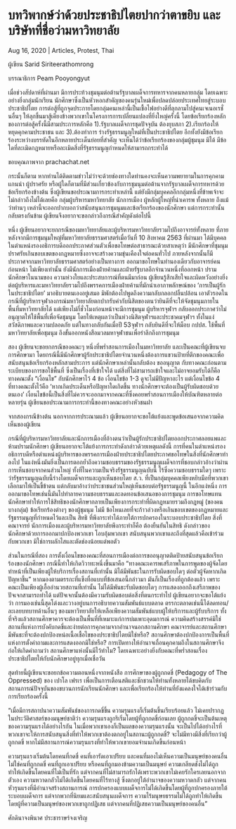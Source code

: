 # บทวิพากษ์ว่าด้วยประชาธิปไตยปากว่าตาขยิบ และบริษัทที่ชื่อว่ามหาวิทยาลัย

Aug 16, 2020 | Articles, Protest, Thai





ผู้เขียน Sarid Siriteerathomrong

บรรณาธิการ Peam Pooyongyut

เมื่อช่วงสัปดาห์ที่ผ่านมา มีการประท้วงชุมนุมต่อต้านรัฐบาลเผด็จการทหารจากคนหลายกลุ่ม โดยเฉพาะอย่างยิ่งกลุ่มนักเรียน นักศึกษาซึ่งเป็นหัวหอกสำคัญของคนรุ่นใหม่เพื่อปลดปล่อยประเทศไทยสู่ระบอบประชาธิปไตย การต่อสู้ที่ถูกจุดประกายโดยกลุ่มคนเหล่านี้เป็นเชื้อไฟอย่างดีที่ลุกลามไปสู่คนเจเนอเรชั่นอื่นๆ ให้ลุกขึ้นมาสู้เคียงข้างพวกเขาในโครงการการเปลี่ยนแปลงที่ยิ่งใหญ่ครั้งนี้ โดยข้อเรียกร้องหลักของการต่อสู้ครั้งนี้มีสามประการหลักคือ 1).รัฐบาลเผด็จการชุดปัจจุบัน ต้องยุบสภา 2).เรียกร้องให้ หยุดคุกคามประชาชน และ 3).ต้องทำการ ร่างรัฐธรรมนูญใหม่ที่เป็นประชาธิปไตย อีกทั้งยังมีข้อเรียกร้องระหว่างบรรทัดในอีกหลายประเด็นย่อยที่สำคัญ จะเห็นได้ว่าข้อเรียกร้องของกลุ่มผู้ชุมนุม มิได้ มีข้อใดที่ละเมิดกฎหมายหรือละเมิดสิ่งที่รัฐธรรมนูญกำหนดให้สามารถกระทำได้

ขอบคุณภาพจาก prachachat.net

กระนั้นก็ตาม หากท่านได้ติดตามข่าวไม่ว่าจะด้วยช่องทางใดท่านคงจะเห็นความพยายามในการคุกคามแกนนำ ผู้ปราศรัย หรือผู้ใดก็ตามที่มีส่วนเกี่ยวข้องกับการชุมนุมต่อต้านจากรัฐบาลเผด็จการทหารด้วยข้อเรียกร้องข้างต้น ซึ่งผู้เขียนขอประณามการกระทำเหล่านี้ แต่ยังมีกลุ่มบุคคลอีกกลุ่มหนึ่งที่ข้าพเจ้าจะไม่กล่าวถึงไม่ได้เลยคือ กลุ่มผู้บริหารมหาวิทยาลัย นักการเมือง ผู้หลักผู้ใหญ่ที่น่าเคารพ ทั้งหลาย ถึงแม้ว่าท่านๆ เหล่านี้จะออกปากบอกว่าสนับสนุนการชุมนุมและข้อเรียกร้องของนักศึกษา แต่การกระทำนั้นกลับตรงกันข้าม ผู้เขียนจึงอยากจะขอกล่าวถึงกรณีสำคัญดังต่อไปนี้

หนึ่ง ผู้เขียนอยากจะยกกรณีของมหาวิทยาลัยและผู้บริหารมหาวิทยาลัยรวมไปถึงอาจารย์ทั้งหลาย ที่ภายหลังจากมีการชุมนุมใหญ่ที่มหาวิทยาลัยธรรมศาสตร์เมื่อวันที่ 10 สิงหาคม 2563 ที่ผ่านมา ได้มีบุคคลในตำแหน่งรองอธิการบดีออกประกาศส่วนตัวเพื่อขอโทษต่อสาธารณะด้วยสาเหตุว่า มีนักศึกษาที่ชุมนุมปราศรัยเกินขอบเขตของกฎหมายซึ่งอาจจะสร้างความขุ่นเคืองใจต่อคนทั่วไป ภายหลังจากนั้นก็มีประกาศจากมหาวิทยาลัยธรรมศาสตร์อย่างเป็นทางการ ออกมาขอโทษในทำนองเดียวกับอาจารย์คนก่อนหน้า ไม่เพียงเท่านั้น ยังมีนักการเมืองฝ่ายค้านและฝ่ายรัฐบาลอีกจำนวนหนึ่งที่ออกหน้า ปราม นักศึกษาในนามของ ความห่วงใยและประสบการณ์ที่ตนมีมาก่อน ผู้เขียนรู้สึกเสียใจและผิดหวังอย่างยิ่งต่อผู้บริหารและมหาวิทยาลัยรวมไปถึงพรรคการเมืองฝ่ายค้านที่มักนำเอาภาพลักษณ์ของ ‘การเป็นผู้รักในประชาธิปไตย’ มาอธิบายตนเองอยู่เสมอ มิพักต้องไปพูดถึงความกลับกลอกปลิ้นปล้อน เอาตัวรอดในกรณีที่ผู้บริหารจุฬาลงกรณ์มหาวิทยาลัยตกปากรับคำกับนิสิตของตนว่ายินดีที่จะให้จัดชุมนุมภายในพื้นที่มหาวิทยาลัยได้ แต่เพียงไม่กี่ชั่วโมงก่อนหน้าจะมีการชุมนุม ผู้บริหารจุฬาฯ กลับออกประกาศว่าไม่อนุญาตให้ใช้พื้นที่เพื่อจัดชุมนุม โดยให้เหตุผลว่าเป็นห่วงนิสิตจุฬาฯและประชาคมจุฬาฯ ทั้งในแง่สวัสดิภาพและความปลอดภัย แต่ในทางกลับกันเมื่อปี 53จุฬาฯ กลับยินดีที่จะให้ม็อบ กปปส. ใช้พื้นที่มหาวิทยาลัยเพื่อชุมนุม ถึงขั้นออกหนังสือมวลมหาจุฬาชนเพื่อรำลึกถึงการชุมนุม

สอง ผู้เขียนจะขอยกกรณีของคณะๆ หนึ่งที่พร่ำสอนการเมืองในมหาวิทยาลัย และเป็นคณะที่ผู้เขียนจบการศึกษามา โดยกรณีนี้มีนักศึกษาผู้รักประชาธิปไตยจำนวนหนึ่งต้องการแขวนป้ายที่ตึกของคณะเพื่อสนับสนุนข้อเรียกร้องหลักสามประการ แต่นักศึกษาเหล่านั้นกลับต้อง ขออนุญาต กับทางคณะก่อนตามระเบียบของการขอใช้พื้นที่ ซึ่งเป็นเรื่องที่เข้าใจได้ แต่สิ่งที่ไม่สามารถเข้าใจและไม่อาจยอมรับได้ก็คือ ทางคณะตั้ง “เงื่อนไข” กับนักศึกษาไว้ 4 ข้อ เงื่อนไขข้อ 1-3 ดูจะไม่มีปัญหาอะไร แต่เงื่อนไขข้อ 4 ที่ทางคณะตั้งไว้คือ ‘หากเกิดประเด็นหรือปัญหาใดเกิดขึ้น ทางนักศึกษาจะต้องเป็นผู้รับผิดชอบด้วยตนเอง’ เงื่อนไขข้อนี้เป็นสิ่งที่ไม่ควรจะออกมาจากคณะที่ซึ่งคอยพร่ำสอนการเมืองให้บัณฑิตหลายต่อหลายรุ่น ผู้เขียนขอประณามการกระทำนี้ของทางคณะอย่างหัวชนฝา

จากสองกรณีข้างต้น นอกจากการประณามแล้ว ผู้เขียนอยากจะขอโต้แย้งและพูดข้อเสนอจากความคิดเห็นของผู้เขียน 

กรณีที่ผู้บริหารมหาวิทยาลัยและนักการเมืองที่อ้างตนว่าเป็นผู้รักประชาธิปไตยออกประกาศลอยแพและห้ามปรามนักศึกษา ผู้เขียนอยากจะโต้แย้งการกระทำดังกล่าวด้วยเหตุผลดังนี้ การที่คนในตำแหน่งรองอธิการบดีหรือตำแหน่งผู้บริหารของพรรคการเมืองฝ่ายประชาธิปไตยประกาศขอโทษในสิ่งที่นักศึกษาทำลงไป ในแง่หนึ่งมันยิ่งเป็นการตอกย้ำถึงความชอบธรรมของรัฐธรรมนูญเผด็จการที่ชอบกล่าวอ้างว่าผ่านการเห็นชอบจากคนส่วนใหญ่ ทั้งที่ในความเป็นจริงรัฐธรรมนูญฉบับนี้ ไร้ซึ่งความชอบธรรมใดๆ เพราะว่ารัฐธรรมนูญฉบับนี้ร่างโดยเผด็จการและถูกเห็นชอบโดย ส.ว. ที่เป็นกลุ่มบุคคลเพียงหยิบมือที่พวกเขาเลือกมาให้เป็นขี้ข้าตน แต่กลับมาอ้างว่าประชาชนส่วนใหญ่เห็นชอบต่อรัฐธรรมนูญนี้ ในอีกแง่หนึ่ง การออกมาขอโทษเช่นนี้มันไปทำลายความชอบธรรมและลดทอนข้อเสนอของการชุมนุม การขอโทษแทนนักศึกษาทำให้การใช้สิทธิของนักศึกษากลายเป็นเพียงการกระทำที่ผิดกฎหมายรวมถึงกฎหมู่ (ของคนบางกลุ่ม) ข้อเรียกร้องต่างๆ ของผู้ชุมนุม ไม่มี ข้อไหนเลยที่จะก้าวล่วงหรือเกินขอบเขตของกฎหมายและรัฐธรรมนูญที่กำหนดไว้และเป็น สิทธิ ที่พึงกระทำได้ภายใต้การปกครองในระบอบประชาธิปไตย สิ่งที่คณาจารย์ นักการเมืองและผู้บริหารมหาวิทยาลัยพึงกระทำก็คือ ต้องยืนยันในสิทธิ ดังกล่าวของนักศึกษาด้วยการออกมาปกป้องพวกเขา โอบอุ้มพวกเขา สนับสนุนพวกเขาและถึงที่สุดแล้วคือเข้าร่วมกับพวกเขา มิใช่การผลักไสและตัดช่องน้อยแต่พอตัว

ส่วนในกรณีที่สอง การตั้งเงื่อนไขของคณะที่สอนการเมืองต่อการขออนุญาตติดป้ายสนับสนุนข้อเรียกร้องของนักศึกษา กรณีนี้ทำให้เกิดวิวาทะหนึ่งขึ้นมาคือ “ทางคณะเคารพเสรีภาพในการพูดของผู้จัดโดยทำหน้าที่เป็นเพียงผู้ให้บริการเรื่องสถานที่เท่านั้น มิได้มีพันธะในการรับผิดชอบใดๆ ต่อตัวผู้จัดหากเกิดปัญหาขึ้น” หากมองตามตรรกะที่แข็งทื่อแบบที่ข้อเสนอนี้กล่าวมา มันก็เป็นเรื่องที่ถูกต้องแล้ว เพราะคณะเป็นเพียงผู้เอื้ออำนวยสถานที่เท่านั้น ไม่ได้มีพันธะรับผิดชอบใดๆ การแสดงออกถึงเสรีภาพของปัจเจกสามารถทำได้ แต่ปัจเจกนั้นต้องมีความรับผิดชอบต่อสิ่งที่ตนกระทำไป ผู้เขียนอยากจะขอโต้แย้งว่า การมองเช่นนี้สุดโต่งและวางอยู่บนการอธิบายความสัมพันธ์แบบตลาด ตรรกะตลาดเช่นนี้ได้ลดทอน/ละเลยบทบาทด้านอื่นๆ ของมหาวิทยาลัยให้เหลือเพียงความสัมพันธ์แบบผู้ให้บริการและผู้รับบริการ ทั้งที่จริงแล้วสถานศึกษาควรจะต้องเป็นพื้นที่ที่เหมาะแก่การบ่มเพาะอุดมการณ์ ความคิดสร้างสรรค์มิใช่สถานที่แห่งการบังคับกดขี่และง่ายต่อการคุกคามจากอำนาจนอกสถานศึกษา คณาจารย์และสถานศึกษามีพันธะที่จะต้องปกป้องหน่อเนื้อเชื้อไขของประชาธิปไตยมิใช่หรือ? สถานศึกษาต้องปกป้องการเป็นพื้นที่แห่งการตั้งคำถามและการแสดงออกมิใช่หรือ? การเปิดทางให้อำนาจเถื่อนคุกคามถึงในสถานศึกษาจึงก่อให้เกิดคำถามว่า สถานศึกษาแห่งนั้นมีไว้ทำไม? โดยเฉพาะอย่างยิ่งกับคณะที่พร่ำสอนเรื่องประชาธิปไตยให้กับนักศึกษาอยู่ทุกเมื่อเชื่อวัน



สุดท้ายนี้ผู้เขียนจะขอยกข้อความตอนหนึ่งจากหนังสือ การศึกษาของผู้ถูกกดขี่ (Pedagogy of The Oppressed) ของ เปาโล เฟรเร เพื่อเป็นการเตือนสติและชักชวนให้ท่านทั้งหลายได้ขบคิดกับสถานการณ์ปัจจุบันของขบวนการนักเรียนนักศึกษา และเพื่อเรียกร้องให้ท่านที่ยังแคลงใจได้เข้าร่วมกับการเรียกร้องครั้งนี้

“เมื่อมีการสถาปนาความสัมพันธ์ของการกดขี่ขึ้น ความรุนแรงก็เริ่มต้นขึ้นเรียบร้อยแล้ว ไม่เคยปรากฏในประวัติศาสตร์ของมนุษย์ชาติว่า ความรุนแรงถูกริเริ่มโดยผู้ที่ถูกกดขี่ก่อนเลย ผู้ถูกกดขี่จะเป็นต้นเหตุของความรุนแรงได้อย่างไรกัน ในเมื่อพวกเขาเองก็เป็นผลของความรุนแรงนั้น จะเป็นไปได้อย่างไรที่พวกเขาจะให้การสนับสนุนสิ่งที่ทำให้พวกเขาต้องตกอยู่ในสถานะผู้ถูกกดขี่? จะไม่มีทางมีสิ่งที่เรียกว่าผู้ถูกกดขี่ หากไม่มีสถานการณ์ความรุนแรงที่ทำให้พวกเขายอมจำนนเกิดขึ้นก่อนหน้า 



ความรุนแรงเริ่มต้นโดยคนที่กดขี่ คนที่เอารัดเอาเปรียบ และคนที่มองไม่เห็นความเป็นมนุษย์ของคนอื่น ไม่ใช่คนที่ถูกกดขี่ คนที่ถูกเอาเปรียบ หรือคนที่ถูกมองข้ามความเป็นมนุษย์ ความเกลียดชังไม่ได้ถูกทำให้เกิดขึ้นโดยคนที่ไม่เป็นที่รัก แต่จากคนที่ไม่สามารถรักได้เพราะพวกเขาไม่เคยรักใครเลยนอกจากตัวเอง ความหวาดกลัวไม่ได้เกิดขึ้นโดยคนที่ไร้ทางสู้ ซึ่งตกอยู่ใต้อำนาจของความหวาดกลัว แต่จากคนหัวรุนแรงที่มีอำนาจสร้างสถานการณ์ การปกครองแบบเผด็จการไม่ได้เกิดขึ้นโดยผู้ที่ถูกปกครองภายใต้ระบอบเผด็จการ แต่จากพวกที่นิยมและสนับสนุนเผด็จการ ความไร้มนุษยธรรมไม่ได้ถูกทำให้เกิดขึ้นโดยผู้ที่ความเป็นมนุษย์ของพวกเขาถูกปฏิเสธ แต่จากคนที่ปฏิเสธความเป็นมนุษย์ของคนอื่น” 

ศักดินาจงพินาศ ประชาราษร์จงเจริญ